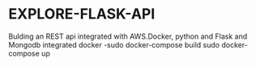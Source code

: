 # EXPLORE-FLASK-API
Bulding an REST api integrated with AWS.Docker, python and Flask and Mongodb
integrated docker
-sudo docker-compose build
sudo docker-compose up

